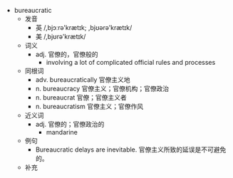 - bureaucratic
  - 发音
    - 英 /,bjɔːrə'krætɪk; ,bjʊərə'krætɪk/
    - 美 /,bjʊrə'krætɪk/
  - 词义
    - adj. 官僚的，官僚般的
      - involving a lot of complicated official rules and processes
  - 同根词
    - adv. bureaucratically 官僚主义地
    - n. bureaucracy 官僚主义；官僚机构；官僚政治
    - n. bureaucrat 官僚；官僚主义者
    - n. bureaucratism 官僚主义；官僚作风
  - 近义词
    - adj. 官僚的；官僚政治的
      - mandarine
  - 例句
    - Bureaucratic delays are inevitable. 官僚主义所致的延误是不可避免的。
  - 补充